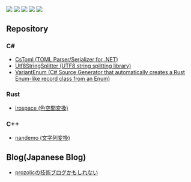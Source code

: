 
![](http://github-profile-summary-cards.vercel.app/api/cards/profile-details?username=prozolic&theme=github_dark)
![](http://github-profile-summary-cards.vercel.app/api/cards/repos-per-language?username=prozolic&theme=github_dark)
![](http://github-profile-summary-cards.vercel.app/api/cards/most-commit-language?username=prozolic&theme=github_dark)
![](http://github-profile-summary-cards.vercel.app/api/cards/stats?username=prozolic&theme=github_dark)
![](https://github-profile-summary-cards.vercel.app/api/cards/productive-time?username=prozolic&theme=github_dark)

## Repository
### C#
* [CsToml (TOML Parser/Serializer for .NET)](https://github.com/prozolic/CsToml)
* [Utf8StringSplitter (UTF8 string splitting library)](https://github.com/prozolic/Utf8StringSplitter)
* [VariantEnum (C# Source Generator that automatically creates a Rust Enum-like record class from an Enum)](https://github.com/prozolic/VariantEnum)

### Rust
* [irospace (色空間変換)](https://github.com/prozolic/irospace)

### C++
* [nandemo (文字列変換)](https://github.com/prozolic/nandemo)

## Blog(Japanese Blog)
* [prozolicの技術ブログかもしれない](https://prozolic.blog/)


